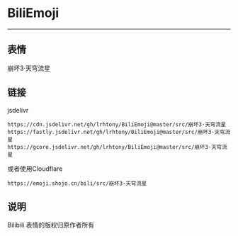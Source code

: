 # BiliEmoji
---
## 表情
崩坏3·天穹流星
## 链接
jsdelivr
```
https://cdn.jsdelivr.net/gh/lrhtony/BiliEmoji@master/src/崩坏3·天穹流星
https://fastly.jsdelivr.net/gh/lrhtony/BiliEmoji@master/src/崩坏3·天穹流星
https://gcore.jsdelivr.net/gh/lrhtony/BiliEmoji@master/src/崩坏3·天穹流星
```
或者使用Cloudflare
```
https://emoji.shojo.cn/bili/src/崩坏3·天穹流星
```
## 说明
Bilibili 表情的版权归原作者所有

